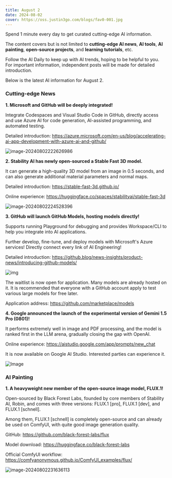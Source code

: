 ```yaml
---
title: August 2
date: 2024-08-02
cover: https://oss.justin3go.com/blogs/fav0-001.jpg
---
```


Spend 1 minute every day to get curated cutting-edge AI information.

The content covers but is not limited to **cutting-edge AI news**, **AI tools**, **AI painting**, **open-source projects**, and **learning tutorials**, etc.

Follow the AI Daily to keep up with AI trends, hoping to be helpful to you. For important information, independent posts will be made for detailed introduction.

Below is the latest AI information for August 2.

### Cutting-edge News

**1. Microsoft and GitHub will be deeply integrated!**

Integrate Codespaces and Visual Studio Code in GitHub, directly access and use Azure AI for code generation, AI-assisted programming, and automated testing.

Detailed introduction: https://azure.microsoft.com/en-us/blog/accelerating-ai-app-development-with-azure-ai-and-github/

![image-20240802222626986](https://cdn.jsdelivr.net/gh/freelander/oss@master/ai-daily/2024-08-02/image-20240802222626986.png)

**2. Stability AI has newly open-sourced a Stable Fast 3D model.**

It can generate a high-quality 3D model from an image in 0.5 seconds, and can also generate additional material parameters and normal maps.

Detailed introduction: https://stable-fast-3d.github.io/

Online experience: https://huggingface.co/spaces/stabilityai/stable-fast-3d

![image-20240802224528396](https://cdn.jsdelivr.net/gh/freelander/oss@master/ai-daily/2024-08-02/image-20240802224528396.png)

**3. GitHub will launch GitHub Models, hosting models directly!**

Supports running Playground for debugging and provides Workspace/CLI to help you integrate into AI applications.

Further develop, fine-tune, and deploy models with Microsoft's Azure services! Directly connect every link of AI Engineering!

Detailed introduction: https://github.blog/news-insights/product-news/introducing-github-models/

![img](https://cdn.jsdelivr.net/gh/freelander/oss@master/ai-daily/2024-08-02/github-models-header.png)

The waitlist is now open for application. Many models are already hosted on it. It is recommended that everyone with a GitHub account apply to test various large models for free later.

Application address: https://github.com/marketplace/models

**4. Google announced the launch of the experimental version of Gemini 1.5 Pro (0801)!**

It performs extremely well in image and PDF processing, and the model is ranked first in the LLM arena, gradually closing the gap with OpenAI.

Online experience: https://aistudio.google.com/app/prompts/new_chat

It is now available on Google AI Studio. Interested parties can experience it.

![Image](https://cdn.jsdelivr.net/gh/freelander/oss@master/ai-daily/2024-08-02/GT8KFqdbkAAjm3L.jpeg)

### AI Painting

**1. A heavyweight new member of the open-source image model, FLUX.1!**

Open-sourced by Black Forest Labs, founded by core members of Stability AI, Robin, and comes with three versions: FLUX.1 [pro], FLUX.1 [dev], and FLUX.1 [schnell].

Among them, FLUX.1 [schnell] is completely open-source and can already be used on ComfyUI, with quite good image generation quality.

GitHub: https://github.com/black-forest-labs/flux

Model download: https://huggingface.co/black-forest-labs

Official ComfyUI workflow: https://comfyanonymous.github.io/ComfyUI_examples/flux/

![image-20240802231636113](https://cdn.jsdelivr.net/gh/freelander/oss@master/ai-daily/2024-08-02/image-20240802231636113.png)

